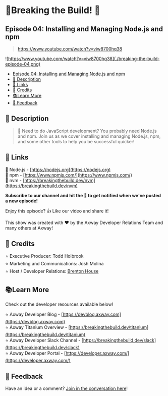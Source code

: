 # 🚨Breaking the Build! 🚨

## Episode 04: Installing and Managing Node.js and npm

> https://www.youtube.com/watch?v=viw8700hq38

![https://www.youtube.com/watch?v=viw8700hq38](./breaking-the-build-episode-04.png)

* [Episode 04: Installing and Managing Node.js and npm](#episode-04-installing-and-managing-nodejs-and-npm)
* [📝 Description](#-description)
* [🔗 Links](#-links)
* [👏 Credits](#-credits)
* [📚Learn More](#learn-more)
* [📣 Feedback](#-feedback)


## 📝 Description

> 🔧 Need to do JavaScript development?  You probably need Node.js and npm.  Join us as we cover installing and managing Node.js, npm, and some other tools to help you be successful quicker!


## 🔗 Links

📌 Node.js - [https://nodejs.org](https://nodejs.org)   
📌 npm - [https://www.npmjs.com/](https://www.npmjs.com/)   
📌 nvm - [https://breakingthebuild.dev/nvm](https://breakingthebuild.dev/nvm)   


**Subscribe to our channel and hit the 🔔 to get notified when we've posted a new episode!**

Enjoy this episode? 👍 Like our video and share it!

This show was created with ❤️ by the Axway Developer Relations Team and many others at Axway!


## 👏 Credits

⭐ Executive Producer:  Todd Holbrook    
⭐ Marketing and Communications: Josh Molina   
⭐ Host / Developer Relations:  [Brenton House](https://brenton.house)   


## 📚Learn More

Check out the developer resources available below!

⭐ Axway Developer Blog - [https://devblog.axway.com](https://devblog.axway.com)  
⭐ Axway Titanium Overview - [https://breakingthebuild.dev/titanium](https://breakingthebuild.dev/titanium)   
⭐ Axway Developer Slack Channel - [https://breakingthebuild.dev/slack](https://breakingthebuild.dev/slack)   
⭐ Axway Developer Portal - [https://developer.axway.com/](https://developer.axway.com/)   


## 📣 Feedback

Have an idea or a comment?  [Join in the conversation here](https://github.com/axway-developer-relations/breaking-the-build/issues)! 


